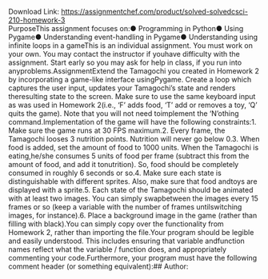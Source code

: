 Download Link: https://assignmentchef.com/product/solved-solvedcsci-210-homework-3
<br>
PurposeThis assignment focuses on:● Programming in Python● Using Pygame● Understanding event-handling in Pygame● Understanding using infinite loops in a gameThis is an individual assignment. You must work on your own. You may contact the instructor if youhave difficulty with the assignment. Start early so you may ask for help in class, if you run into anyproblems.AssignmentExtend the Tamagochi you created in Homework 2 by incorporating a game-like interface usingPygame. Create a loop which captures the user input, updates your Tamagochi’s state and renders theresulting state to the screen. Make sure to use the same keyboard input as was used in Homework 2(i.e., ‘F’ adds food, ‘T’ add or removes a toy, ‘Q’ quits the game). Note that you will not need toimplement the ‘N’othing command.Implementation of the game will have the following constraints:1. Make sure the game runs at 30 FPS maximum.2. Every frame, the Tamagochi looses 3 nutrition points. Nutrition will never go below 0.3. When food is added, set the amount of food to 1000 units. When the Tamagochi is eating,he/she consumes 5 units of food per frame (subtract this from the amount of food, and add it tonutrition). So, food should be completely consumed in roughly 6 seconds or so.4. Make sure each state is distinguishable with different sprites. Also, make sure that food andtoys are displayed with a sprite.5. Each state of the Tamagochi should be animated with at least two images. You can simply swapbetween the images every 15 frames or so (keep a variable with the number of frames untilswitching images, for instance).6. Place a background image in the game (rather than filling with black).You can simply copy over the functionality from Homework 2, rather than importing the file.Your program should be legible and easily understood. This includes ensuring that variable andfunction names reflect what the variable / function does, and appropriately commenting your code.Furthermore, your program must have the following comment header (or something equivalent):## Author:
